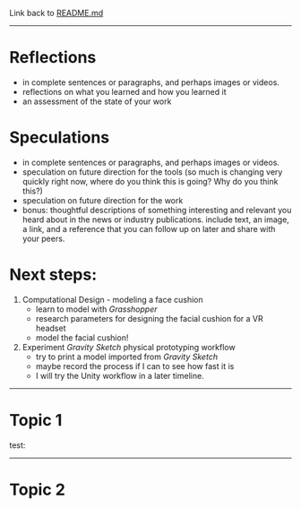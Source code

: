 Link back to [README.md](../README.md)

---
# Reflections
- in complete sentences or paragraphs, and perhaps images or videos.
- reflections on what you learned and how you learned it
- an assessment of the state of your work

# Speculations
- in complete sentences or paragraphs, and perhaps images or videos.
- speculation on future direction for the tools (so much is changing very quickly right now, where do you think this is going? Why do you think this?)
- speculation on future direction for the work
- bonus: thoughtful descriptions of something interesting and relevant you heard about in the news or industry publications. include text, an image, a link, and a reference that you can follow up on later and share with your peers.

# Next steps:
1. Computational Design - modeling a face cushion
    - learn to model with _Grasshopper_
    - research parameters for designing the facial cushion for a VR headset
    - model the facial cushion!
2. Experiment _Gravity Sketch_ physical prototyping workflow
    - try to print a model imported from _Gravity Sketch_
    - maybe record the process if I can to see how fast it is
    - I will try the Unity workflow in a later timeline.

---

# Topic 1

test: 
<img src="">

---

# Topic 2